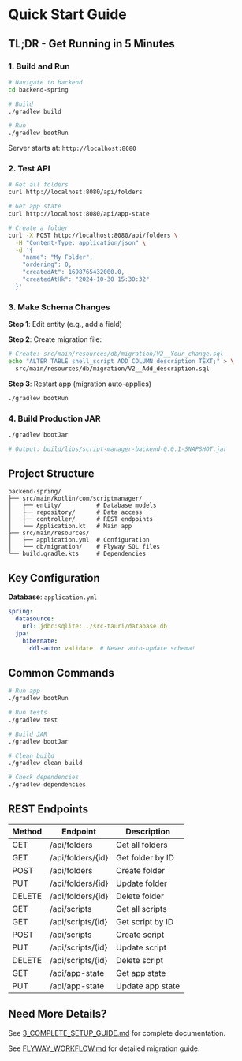 # Quick Start Guide

## TL;DR - Get Running in 5 Minutes

### 1. Build and Run

```bash
# Navigate to backend
cd backend-spring

# Build
./gradlew build

# Run
./gradlew bootRun
```

Server starts at: `http://localhost:8080`

### 2. Test API

```bash
# Get all folders
curl http://localhost:8080/api/folders

# Get app state
curl http://localhost:8080/api/app-state

# Create a folder
curl -X POST http://localhost:8080/api/folders \
  -H "Content-Type: application/json" \
  -d '{
    "name": "My Folder",
    "ordering": 0,
    "createdAt": 1698765432000.0,
    "createdAtHk": "2024-10-30 15:30:32"
  }'
```

### 3. Make Schema Changes

**Step 1**: Edit entity (e.g., add a field)

**Step 2**: Create migration file:
```bash
# Create: src/main/resources/db/migration/V2__Your_change.sql
echo "ALTER TABLE shell_script ADD COLUMN description TEXT;" > \
  src/main/resources/db/migration/V2__Add_description.sql
```

**Step 3**: Restart app (migration auto-applies)
```bash
./gradlew bootRun
```

### 4. Build Production JAR

```bash
./gradlew bootJar

# Output: build/libs/script-manager-backend-0.0.1-SNAPSHOT.jar
```

## Project Structure

```
backend-spring/
├── src/main/kotlin/com/scriptmanager/
│   ├── entity/          # Database models
│   ├── repository/      # Data access
│   ├── controller/      # REST endpoints
│   └── Application.kt   # Main app
├── src/main/resources/
│   ├── application.yml  # Configuration
│   └── db/migration/    # Flyway SQL files
└── build.gradle.kts     # Dependencies
```

## Key Configuration

**Database**: `application.yml`
```yaml
spring:
  datasource:
    url: jdbc:sqlite:../src-tauri/database.db
  jpa:
    hibernate:
      ddl-auto: validate  # Never auto-update schema!
```

## Common Commands

```bash
# Run app
./gradlew bootRun

# Run tests
./gradlew test

# Build JAR
./gradlew bootJar

# Clean build
./gradlew clean build

# Check dependencies
./gradlew dependencies
```

## REST Endpoints

| Method | Endpoint | Description |
|--------|----------|-------------|
| GET | /api/folders | Get all folders |
| GET | /api/folders/{id} | Get folder by ID |
| POST | /api/folders | Create folder |
| PUT | /api/folders/{id} | Update folder |
| DELETE | /api/folders/{id} | Delete folder |
| GET | /api/scripts | Get all scripts |
| GET | /api/scripts/{id} | Get script by ID |
| POST | /api/scripts | Create script |
| PUT | /api/scripts/{id} | Update script |
| DELETE | /api/scripts/{id} | Delete script |
| GET | /api/app-state | Get app state |
| PUT | /api/app-state | Update app state |

## Need More Details?

See [3_COMPLETE_SETUP_GUIDE.md](3_COMPLETE_SETUP_GUIDE.md) for complete documentation.

See [FLYWAY_WORKFLOW.md](FLYWAY_WORKFLOW.md) for detailed migration guide.

